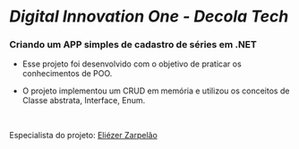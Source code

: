 # *Digital Innovation One - Decola Tech* 
### **Criando um APP simples de cadastro de séries em .NET**

* Esse projeto foi desenvolvido com o objetivo de praticar os conhecimentos de POO.

* O projeto implementou um CRUD em memória e utilizou os conceitos de Classe abstrata, Interface, Enum.

&nbsp;
&nbsp;
&nbsp;

Especialista do projeto: [Eliézer Zarpelão](github.com/elizarp)
